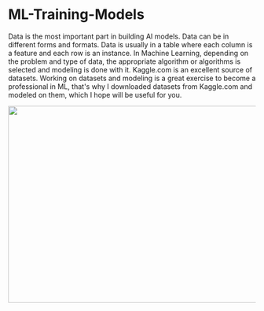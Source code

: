 # ML-Training-Models
Data is the most important part in building AI models. Data can be in different forms and formats. Data is usually in a table where each column is
a feature and each row is an instance. In Machine Learning, depending on the problem and type of data, the appropriate algorithm or algorithms is selected and modeling
is done with it. Kaggle.com is an excellent source of datasets. Working on datasets and modeling is a great exercise to become a professional in ML, that's why I
downloaded datasets from Kaggle.com and modeled on them, which I hope will be useful for you.

<p align="center">
  <img src="https://user-images.githubusercontent.com/84037427/183490891-6331696c-6085-43a7-b75c-e7d0e119a81e.jpg" height="400" width="550">
</p>
